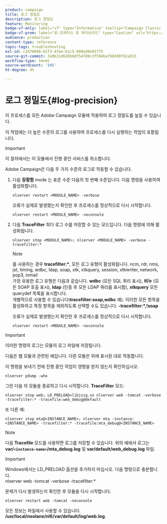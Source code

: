```yaml
---
product: campaign
title: 로그 정밀도
description: 로그 정밀도
feature: Monitoring
badge-v7-only: label="v7" type="Informative" tooltip="Campaign Classic v7에만 적용됩니다."
badge-v7-prem: label="온-프레미스 및 하이브리드" type="Caution" url="https://experienceleague.adobe.com/docs/campaign-classic/using/installing-campaign-classic/architecture-and-hosting-models/hosting-models-lp/hosting-models.html?lang=ko" tooltip="온-프레미스 및 하이브리드 배포에만 적용"
audience: production
content-type: reference
topic-tags: troubleshooting
exl-id: c2470098-62f3-4fee-b1c5-800ed0e91f75
source-git-commit: 3a9b21d626b60754789c3f594ba798309f62a553
workflow-type: tm+mt
source-wordcount: '345'
ht-degree: 4%

---
```


# 로그 정밀도{#log-precision}



이 프로세스를 모든 Adobe Campaign 모듈에 적용하여 로그 정밀도를 높일 수 있습니다.

이 작업에는 더 높은 수준의 로그를 사용하여 프로세스를 다시 실행하는 작업이 포함됩니다.

>[!IMPORTANT]
>
>이 절차에서는 이 모듈에서 진행 중인 서비스를 취소합니다.

Adobe Campaign은 다음 두 가지 수준의 로그로 작동할 수 있습니다.

1. 다음 **장황함** mode 는 표준 수준 다음의 첫 번째 수준입니다. 다음 명령을 사용하여 활성화합니다.

   ```
   nlserver restart <MODULE_NAME> -verbose 
   ```

   오류가 실제로 발생했는지 확인한 후 프로세스를 정상적으로 다시 시작합니다.

   ```
   nlserver restart <MODULE_NAME> -noconsole
   ```

1. 다음 **TraceFilter** 최다 로그 수를 저장할 수 있는 모드입니다. 다음 명령에 의해 활성화됩니다.

   ```
   nlserver stop <MODULE_NAME>; nlserver <MODULE_NAME> -verbose -tracefilter:*
   ```

   >[!NOTE]
   >
   >를 사용하는 경우 **tracefilter:&#42;**, 모든 로그 유형이 활성화됩니다. ncm, rdr, nms, jst, timing, wdbc, ldap, soap, xtk, xtkquery, session, xtkwriter, network, pop3, inmail\
   >가장 유용한 로그 유형은 다음과 같습니다. **wdbc** (모든 SQL 쿼리 표시), **비누** (모든 SOAP 호출 표시), **ldap** (인증 후 모든 LDAP 쿼리를 표시함), **xtkquery** 모든 querydef 목록을 표시합니다.\
   >개별적으로 사용할 수 있습니다(**tracefilter:soap,wdbc** 예). 이러한 모든 항목을 활성화하고 특정 항목을 제외하도록 선택할 수도 있습니다. **-tracefilter:&#42;,!soap**

   오류가 실제로 발생했는지 확인한 후 프로세스를 정상적으로 다시 시작합니다.

   ```
   nlserver restart <MODULE_NAME> -noconsole
   ```

>[!IMPORTANT]
>
>이러한 명령의 로그는 모듈의 로그 파일에 저장됩니다.

다음은 웹 모듈과 관련된 예입니다. 다른 모듈은 위에 표시된 대로 작동합니다.

이 명령을 보내기 전에 진행 중인 작업이 영향을 받지 않는지 확인하십시오.

```
nlserver pdump -who
```

그런 다음 의 모듈을 종료하고 다시 시작합니다. **TraceFilter** 모드:

```
nlserver stop web; LD_PRELOAD=libjsig.so nlserver web -tomcat -verbose -tracefilter:* -tracefile:web_debug@default
```

또 다른 예:

```
nlserver stop mta@<INSTANCE_NAME>; nlserver mta -instance:<INSTANCE_NAME> -tracefilter:* -tracefile:mta_debug@<INSTANCE_NAME>
```

>[!NOTE]
>
>다음 **Tracefile** 모드를 사용하면 로그를 저장할 수 있습니다. 위의 예에서 로그는 **var/`<instance-name>`/mta_debug.log** 및 **var/default/web_debug.log** 파일.

>[!IMPORTANT]
>
>Windows에서는 LD_PRELOAD 옵션을 추가하지 마십시오. 다음 명령으로 충분합니다.\
>nlserver web -tomcat -verbose -tracefilter:&#42;

문제가 다시 발생하는지 확인한 후 모듈을 다시 시작합니다.

```
nlserver restart web -tomcat -noconsole
```

모든 정보는 파일에서 사용할 수 있습니다. **/usr/local/neolane/nl6/var/default/log/web.log**.
